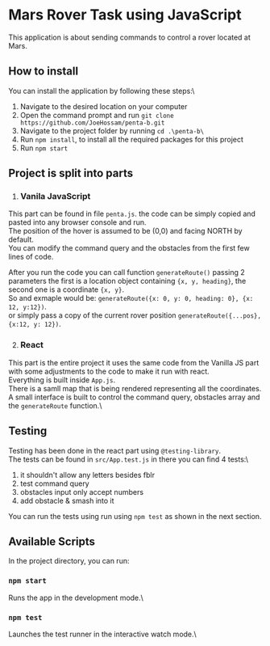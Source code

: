 # Mars Rover Task using JavaScript

This application is about sending commands to control a rover located at Mars.

## How to install

You can install the application by following these steps:\

1. Navigate to the desired location on your computer
2. Open the command prompt and run `git clone https://github.com/JoeHossam/penta-b.git`
3. Navigate to the project folder by running `cd .\penta-b\`
4. Run `npm install`, to install all the required packages for this project
5. Run `npm start`

## Project is split into parts

1. ### Vanila JavaScript

This part can be found in file `penta.js`. the code can be simply copied and pasted into any browser console and run.\
The position of the hover is assumed to be (0,0) and facing NORTH by default.\
You can modify the command query and the obstacles from the first few lines of code.

After you run the code you can call function `generateRoute()` passing 2 parameters the first is a location object containing `{x, y, heading}`, the second one is a coordinate `{x, y}`.\
So and exmaple would be: `generateRoute({x: 0, y: 0, heading: 0}, {x: 12, y:12})`.\
or simply pass a copy of the current rover position `generateRoute({...pos}, {x:12, y: 12})`.

2. ### React

This part is the entire project it uses the same code from the Vanilla JS part with some adjustments to the code to make it run with react.\
Everything is built inside `App.js`.\
There is a samll map that is being rendered representing all the coordinates.\
A small interface is built to control the command query, obstacles array and the `generateRoute` function.\

## Testing

Testing has been done in the react part using `@testing-library`.\
The tests can be found in `src/App.test.js` in there you can find 4 tests:\

1. it shouldn't allow any letters besides fblr
2. test command query
3. obstacles input only accept numbers
4. add obstacle & smash into it

You can run the tests using run using `npm test` as shown in the next section.

## Available Scripts

In the project directory, you can run:

### `npm start`

Runs the app in the development mode.\

### `npm test`

Launches the test runner in the interactive watch mode.\
